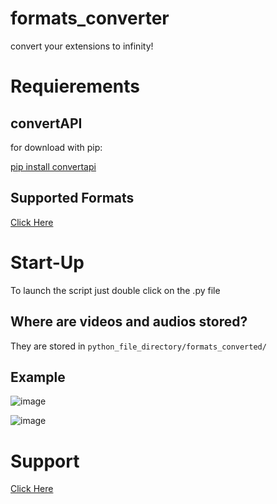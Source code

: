 # formats_converter
convert your extensions to infinity!

# Requierements

## convertAPI
for download with pip:

[pip install convertapi](https://pypi.org.project/convertapi)

## Supported Formats
[Click Here](https://www.convertapi.com/doc/file-formats)

# Start-Up
To launch the script just double click on the .py file

## Where are videos and audios stored?
They are stored in `python_file_directory/formats_converted/`

## Example
![image](https://media.discordapp.net/attachments/850635541778792459/892486355286904942/unknown.png)

![image](https://media.discordapp.net/attachments/850635541778792459/892487471588327474/unknown.png)

# Support

[Click Here](https://discord.gg/HNGETabkB9)
